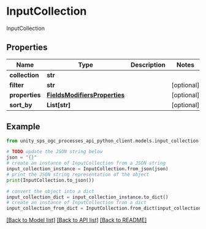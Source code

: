 # InputCollection

InputCollection

## Properties

Name | Type | Description | Notes
------------ | ------------- | ------------- | -------------
**collection** | **str** |  |
**filter** | **str** |  | [optional]
**properties** | [**FieldsModifiersProperties**](FieldsModifiersProperties.md) |  | [optional]
**sort_by** | **List[str]** |  | [optional]

## Example

```python
from unity_sps_ogc_processes_api_python_client.models.input_collection import InputCollection

# TODO update the JSON string below
json = "{}"
# create an instance of InputCollection from a JSON string
input_collection_instance = InputCollection.from_json(json)
# print the JSON string representation of the object
print(InputCollection.to_json())

# convert the object into a dict
input_collection_dict = input_collection_instance.to_dict()
# create an instance of InputCollection from a dict
input_collection_from_dict = InputCollection.from_dict(input_collection_dict)
```
[[Back to Model list]](../README.md#documentation-for-models) [[Back to API list]](../README.md#documentation-for-api-endpoints) [[Back to README]](../README.md)
